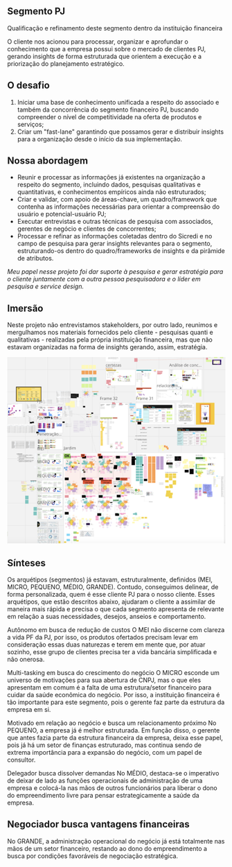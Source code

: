 ## Segmento PJ

Qualificação e refinamento deste segmento dentro da instituição financeira

O cliente nos acionou para processar, organizar e aprofundar o conhecimento que a empresa possui sobre o mercado de clientes PJ, gerando insights de forma estruturada que orientem a execução e a priorização do planejamento estratégico.

## O desafio

1. Iniciar uma base de conhecimento unificada a respeito do associado e também da concorrência do segmento financeiro PJ, buscando compreender o nível de competitividade na oferta de produtos e serviços;
2. Criar um "fast-lane" garantindo que possamos gerar e distribuir insights para a organização desde o início da sua implementação.

## Nossa abordagem

- Reunir e processar as informações já existentes na organização a respeito do segmento, incluindo dados, pesquisas qualitativas e quantitativas, e conhecimentos empíricos ainda não estruturados;
- Criar e validar, com apoio de áreas-chave, um quadro/framework que contenha as informações necessárias para orientar a compreensão do usuário e potencial-usuário PJ;
- Executar entrevistas e outras técnicas de pesquisa com associados, gerentes de negócio e clientes de concorrentes;
- Processar e refinar as informações coletadas dentro do Sicredi e no campo de pesquisa para gerar insights relevantes para o segmento, estruturando-os dentro do quadro/frameworks de insights e da pirâmide de atributos.

_Meu papel nesse projeto foi dar suporte à pesquisa e gerar estratégia para o cliente juntamente com a outra pessoa pesquisadora e o líder em pesquisa e service design._

## Imersão

Neste projeto não entrevistamos stakeholders, por outro lado, reunimos e mergulhamos nos materiais fornecidos pelo cliente - pesquisas quanti e qualitativas - realizadas pela própria instituição financeira, mas que não estavam organizadas na forma de insights gerando, assim, estratégia.

![Sicredi PJ blueprint](images/sicredi-pj-blueprint.png)

## Sínteses

Os arquétipos (segmentos) já estavam, estruturalmente, definidos (MEI, MICRO, PEQUENO, MÉDIO, GRANDE). Contudo, conseguimos delinear, de forma personalizada, quem é esse cliente PJ para o nosso cliente. Esses arquétipos, que estão descritos abaixo, ajudaram o cliente a assimilar de maneira mais rápida e precisa o que cada segmento apresenta de relevante em relação a suas necessidades, desejos, anseios e comportamento.

Autônomo em busca de redução de custos
O MEI não discerne com clareza a vida PF da PJ, por isso, os produtos ofertados precisam levar em consideração essas duas naturezas e terem em mente que, por atuar sozinho, esse grupo de clientes precisa ter a vida bancária simplificada e não onerosa.

Multi-tasking em busca do crescimento do negócio
O MICRO esconde um universo de motivações para sua abertura de CNPJ, mas o que eles apresentam em comum é a falta de uma estrutura/setor financeiro para cuidar da saúde econômica do negócio. Por isso, a instituição financeira é tão importante para este segmento, pois o gerente faz parte da estrutura da empresa em si.

Motivado em relação ao negócio e busca um relacionamento próximo
No PEQUENO, a empresa já é melhor estruturada. Em função disso, o gerente que antes fazia parte da estrutura financeira da empresa, deixa esse papel, pois já há um setor de finanças estruturado, mas continua sendo de extrema importância para a expansão do negócio, com um papel de consultor.

Delegador busca dissolver demandas
No MÉDIO, destaca-se o imperativo de deixar de lado as funções operacionais de administração de uma empresa e colocá-la nas mãos de outros funcionários para liberar o dono do empreendimento livre para pensar estrategicamente a saúde da empresa.

## Negociador busca vantagens financeiras

No GRANDE, a administração operacional do negócio já está totalmente nas mãos de um setor financeiro, restando ao dono do empreendimento a busca por condições favoráveis de negociação estratégica.
